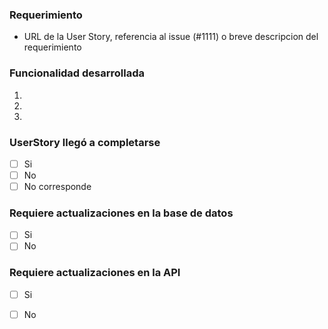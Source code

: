 <!--

PASOS PARA REGISTRAR UN PULL REQUEST
_____________________________________________

1) Escribir el nombre siguiendo estas reglas:
   - Indicar como prefijo el nombre del módulo
   - Si la funcionalidad corresponde a una User Story, el nombre debe coincidir son su título
   - No utilizar la palabra fix ni sus derivados

   Ejemplo: CITAS - Reglas de referencia y contrarreferencia para la carga de solicitudes

2) Seleccionar el proyecto al que pertenece (CITAS, RUP, MPI, ...)
3) Asignar revisores que sean miembros del equipo responsable de revisar el pull request
4) Completar las siguientes secciones:

-->
### Requerimiento
* URL de la User Story, referencia al issue (#1111) o breve descripcion del requerimiento

### Funcionalidad desarrollada 
<!-- Describir que se desarrollo -->
1. 
2. 
3. 


### UserStory llegó a completarse
<!-- Marca con una X la casilla correcta-->
- [ ] Si
- [ ] No
- [ ] No corresponde

### Requiere actualizaciones en la base de datos
<!-- Marca con una X la casilla correcta-->
- [ ] Si
- [ ] No

### Requiere actualizaciones en la API
<!-- Marca con una X la casilla correcta-->
- [ ] Si
- [ ] No


<!-- Agregar captura de pantalla, si fuera relevante  -->


<!-- Código relevante 
  ```
  (pegar código aquí)  
  ``` 
-->

